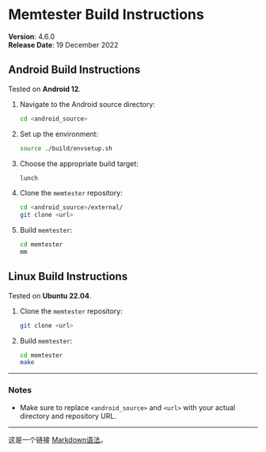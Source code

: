 # Memtester Build Instructions

**Version**: 4.6.0  
**Release Date**: 19 December 2022

## Android Build Instructions

Tested on **Android 12**.

1. Navigate to the Android source directory:
   ```bash
   cd <android_source>
   ```
2. Set up the environment:
   ```bash
   source ./build/envsetup.sh
   ```
3. Choose the appropriate build target:
   ```bash
   lunch
   ```
4. Clone the `memtester` repository:
   ```bash
   cd <android_source>/external/
   git clone <url>
   ```
5. Build `memtester`:
   ```bash
   cd memtester
   mm
   ```

## Linux Build Instructions

Tested on **Ubuntu 22.04**.

1. Clone the `memtester` repository:
   ```bash
   git clone <url>
   ```
2. Build `memtester`:
   ```bash
   cd memtester
   make
   ```

---

### Notes

- Make sure to replace `<android_source>` and `<url>` with your actual directory and repository URL.
  
---

这是一个链接 [Markdown语法](https://markdown.com.cn)。
